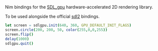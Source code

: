 Nim bindings for the [SDL_gpu](https://github.com/grimfang4/sdl-gpu) hardware-accelerated 2D rendering library.

To be used alongside the official [sdl2](https://github.com/nim-lang/sdl2) bindings.

```nim
let screen = sdlgpu.init(640, 360, GPU_DEFAULT_INIT_FLAGS)
screen.circle(200, 200, 50, color(255,0,0,255))
screen.flip()
delay(1000)
sdlgpu.quit()
```